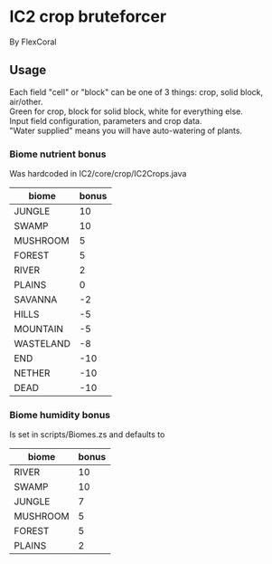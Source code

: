 # IC2 crop bruteforcer

By FlexCoral

## Usage

Each field "cell" or "block" can be one of 3 things: crop, solid block, air/other.\
Green for crop, block for solid block, white for everything else.\
Input field configuration, parameters and crop data.\
"Water supplied" means you will have auto-watering of plants.

### Biome nutrient bonus

Was hardcoded in IC2/core/crop/IC2Crops.java

| biome | bonus |
|-------|-------|
| JUNGLE | 10 |
| SWAMP | 10 |
| MUSHROOM | 5 |
| FOREST | 5 |
| RIVER | 2 |
| PLAINS | 0 |
| SAVANNA | -2 |
| HILLS | -5 |
| MOUNTAIN | -5 |
| WASTELAND | -8 |
| END | -10 |
| NETHER | -10 |
| DEAD | -10 |

### Biome humidity bonus

Is set in scripts/Biomes.zs and defaults to

| biome | bonus |
|-------|-------|
| RIVER | 10 |
| SWAMP | 10 |
| JUNGLE | 7 |
| MUSHROOM | 5 |
| FOREST | 5 |
| PLAINS | 2 |
